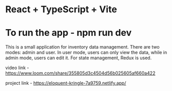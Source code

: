 # React + TypeScript + Vite

# To run the app -  npm run dev


This is a small application for inventory data management. There are two modes: admin and user. In user mode, users can only view the data, while in admin mode, users can edit it. For state management, Redux is used.

video link  -  https://www.loom.com/share/355805d3c4504d56b025605af660a422

project link - https://eloquent-kringle-7a9759.netlify.app/
